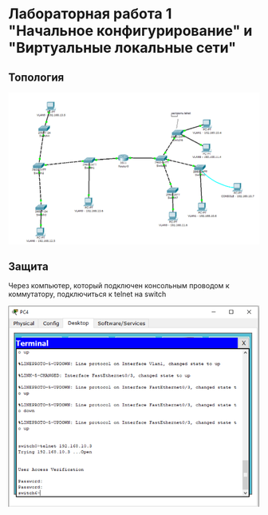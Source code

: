 # Лабораторная работа 1 "Начальное конфигурирование" и "Виртуальные локальные сети"

## Топология

![Топология первой лабы](./img/topology.png)

## Защита

Через компьютер, который подключен консольным проводом к коммутатору, подключиться к telnet на switch

![Alt text](./img/def.png)